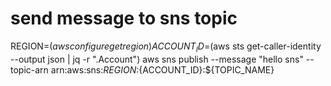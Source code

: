# send message to sns topic

REGION=$(aws configure get region)
ACCOUNT_ID=$(aws sts get-caller-identity --output json | jq -r ".Account")
aws sns publish --message "hello sns" --topic-arn arn:aws:sns:${REGION}:${ACCOUNT_ID}:${TOPIC_NAME}